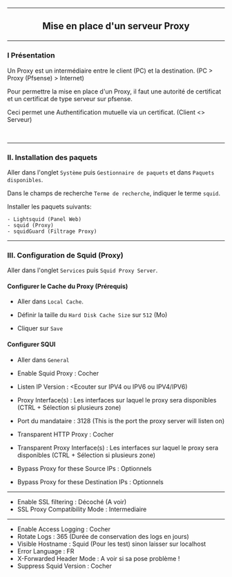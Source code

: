 ------------------------------------------------------------------------------------------------------------------------------------------------------------------------------------
## <p align='center'> Mise en place d'un serveur Proxy </p>

------------------------------------------------------------------------------------------------------------------------------------------------------------------------------------
### I Présentation
Un Proxy est un intermédiaire entre le client (PC) et la destination. (PC > Proxy (Pfsense) > Internet)

Pour permettre la mise en place d'un Proxy, il faut une autorité de certificat et un certificat de type serveur sur pfsense.

Ceci permet une Authentification mutuelle via un certificat. (Client <> Serveur)

<br />

------------------------------------------------------------------------------------------------------------------------------------------------------------------------------------
### II. Installation des paquets
Aller dans l'onglet `Système` puis `Gestionnaire de paquets` et dans `Paquets disponibles`.

Dans le champs de recherche `Terme de recherche`, indiquer le terme `squid`.

Installer les paquets suivants:
```
- Lightsquid (Panel Web)
- squid (Proxy)
- squidGuard (Filtrage Proxy)
```

------------------------------------------------------------------------------------------------------------------------------------------------------------------------------------
### III. Configuration de Squid (Proxy)
Aller dans l'onglet `Services` puis `Squid Proxy Server`.

#### Configurer le Cache du Proxy (Prérequis)
- Aller dans `Local Cache`.

- Définir la taille du `Hard Disk Cache Size` sur `512` (Mo)

- Cliquer sur `Save`

#### Configurer SQUI
- Aller dans `General`

- Enable Squid Proxy                     : Cocher
- Listen IP Version                      : <Ecouter sur IPV4 ou IPV6 ou IPV4/IPV6)
- Proxy Interface(s)                     : Les interfaces sur laquel le proxy sera disponibles (CTRL + Sélection si plusieurs zone)
- Port du mandataire                     : 3128 (This is the port the proxy server will listen on)
- Transparent HTTP Proxy                 : Cocher
- Transparent Proxy Interface(s)         : Les interfaces sur laquel le proxy sera disponibles (CTRL + Sélection si plusieurs zone)
- Bypass Proxy for these Source IPs      : Optionnels
- Bypass Proxy for these Destination IPs : Optionnels
------------------------------------------------------------------------------------
- Enable SSL filtering                   : Décoché (A voir)
- SSL Proxy Compatibility Mode           : Intermediaire
------------------------------------------------------------------------------------
- Enable Access Logging                  : Cocher
- Rotate Logs                            : 365 (Durée de conservation des logs en jours)
- Visible Hostname                       : Squid (Pour les test) sinon laisser sur localhost
- Error Language                         : FR
- X-Forwarded Header Mode                : A voir si sa pose problème !
- Suppress Squid Version                 : Cocher
